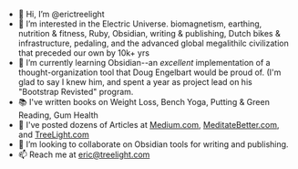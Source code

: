 - 👋 Hi, I’m @erictreelight
- 👀 I’m interested in the Electric Universe. biomagnetism, earthing, nutrition & fitness, Ruby, Obsidian, writing & publishing, Dutch bikes & infrastructure, pedaling, and the advanced global megalithilc civilization that preceded our own by 10k+ yrs
- 🌱 I’m currently learning Obsidian--an _excellent_ implementation of a thought-organization tool that Doug Engelbart would be proud of. (I'm glad to say I knew him, and spent a year as project lead on his "Bootstrap Revisted" program.
- 📚 I've written books on Weight Loss, Bench Yoga, Putting & Green Reading, Gum Health
- 📑 I've posted dozens of Articles at [Medium.com](https://Medium.com), [MeditateBetter.com](https://MeditateBetter.com), and [TreeLight.com](https://TreeLight.com)
- 💞️ I’m looking to collaborate on Obsidian tools for writing and publishing.
- 📫 Reach me at eric@treelight.com

<!---
erictreelight/erictreelight is a ✨ special ✨ repository because its `README.md` (this file) appears on your GitHub profile.
You can click the Preview link to take a look at your changes.
--->
